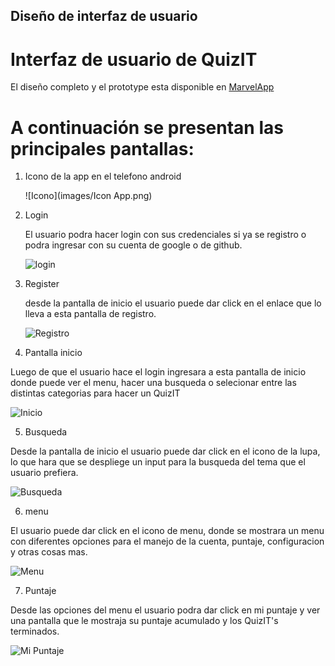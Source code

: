 ## Diseño de interfaz de usuario

# Interfaz de usuario de QuizIT 


El diseño completo y el prototype esta disponible
en [MarvelApp](https://marvelapp.com/prototype/8337757)

# A continuación se presentan las principales pantallas:

1. Icono de la app en el telefono android

   ![Icono](images/Icon App.png)

2. Login

   El usuario podra hacer login con sus credenciales si ya se registro o podra ingresar con su cuenta de google o de github.

   ![login](images/login.png)

3. Register

   desde la pantalla de inicio el usuario puede dar click en el enlace que lo lleva a esta pantalla de registro.

   ![Registro](images/register.png)
   
 4. Pantalla inicio

   Luego de que el usuario hace el login ingresara a esta pantalla de inicio donde puede ver el menu, hacer una busqueda o selecionar entre
   las distintas categorias para hacer un QuizIT

   ![Inicio](images/inicio.png)
   
 5. Busqueda

   Desde la pantalla de inicio el usuario puede dar click en el icono de la lupa, lo que hara que se despliege un input para la busqueda
   del tema que el usuario prefiera.

   ![Busqueda](images/busqueda.png)
   
 6. menu

   El usuario puede dar click en el icono de menu, donde se mostrara un menu con diferentes opciones para el manejo de la cuenta, puntaje,
   configuracion y otras cosas mas.

   ![Menu](images/menu.png)   
   
 7. Puntaje

   Desde las opciones del menu el usuario podra dar click en mi puntaje y ver una pantalla que le mostraja su puntaje acumulado y los QuizIT's terminados.

   ![Mi Puntaje](images/puntaje.png)
   
   
   
   
   
